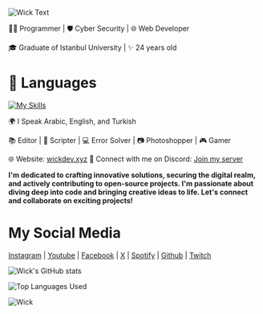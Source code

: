 ![Wick Text](https://readme-typing-svg.herokuapp.com?font=Fira+Code&pause=1000&color=5B3DFC&width=435&lines=Hi+there%2C+I'm+Wick+%F0%9F%91%8B)

👨‍💻 Programmer | 🛡️ Cyber Security | 🌐 Web Developer

🎓 Graduate of Istanbul University | ✨ 24 years old

# 🔧 Languages

[![My Skills](https://skillicons.dev/icons?i=cs,cpp,python,html,css,ts)](https://wickdev.xyz/)

🌍 I Speak Arabic, English, and Turkish

📚 Editor | 📜 Scripter | 💻 Error Solver | 📷 Photoshopper | 🎮 Gamer

🌐 Website: [wickdev.xyz](https://wickdev.xyz/)
💬 Connect with me on Discord: [Join my server](https://discord.gg/nAeWUVu3tK)

**I'm dedicated to crafting innovative solutions, securing the digital realm, and actively contributing to open-source projects. I'm passionate about diving deep into code and bringing creative ideas to life. Let's connect and collaborate on exciting projects!**

# My Social Media

[Instagram](https://www.instagram.com/mik__subhi) | [Youtube](https://www.youtube.com/channel/UCJzH5Ua9rWW-uUYzWh-jjQg) | [Facebook](https://www.facebook.com/Mik.subhi) | [X](https://twitter.com/WickJ007) | [Spotify](https://open.spotify.com/user/u649qsqyj5lebvo763ai6z56t) | [Github](https://github.com/Wickdev077) | [Twitch](https://www.twitch.tv/mik_subhi)

![Wick's GitHub stats](https://github-readme-stats.vercel.app/api?username=Wickdev077&show_icons=true&theme=transparent)

![Top Languages Used](https://github-readme-stats.vercel.app/api/top-langs/?username=Wickdev077&layout=donut)

![Wick](https://media.discordapp.net/attachments/875162620502626387/1178293230228471878/Screenshot_22.png?ex=65759e15&is=65632915&hm=c68adcd5bd79e594314e734436380013b7dea377861190a95ce1462f9746824c&=&format=webp&width=1440&height=498)
